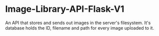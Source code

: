 # Image-Library-API-Flask-V1
An API that stores and sends out images in the server's filesystem. It's database holds the ID, filename and path for every image uploaded to it.
